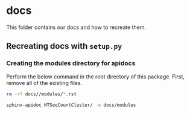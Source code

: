 # docs

This folder contains our docs and how to recreate them.

## Recreating docs with `setup.py`


### Creating the modules directory for apidocs

Perform the below command in the root directory of this package. First, remove all of the existing files.

```bash
rm -rf docs//modules/*.rst

sphinx-apidoc HTSeqCountCluster/ -o docs/modules
```
